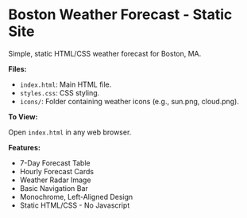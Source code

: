 # Boston Weather Forecast - Static Site

Simple, static HTML/CSS weather forecast for Boston, MA.

**Files:**

*   `index.html`:  Main HTML file.
*   `styles.css`:  CSS styling.
*   `icons/`: Folder containing weather icons (e.g., sun.png, cloud.png).

**To View:**

Open `index.html` in any web browser.

**Features:**

*   7-Day Forecast Table
*   Hourly Forecast Cards
*   Weather Radar Image
*   Basic Navigation Bar
*   Monochrome, Left-Aligned Design
*   Static HTML/CSS - No Javascript
